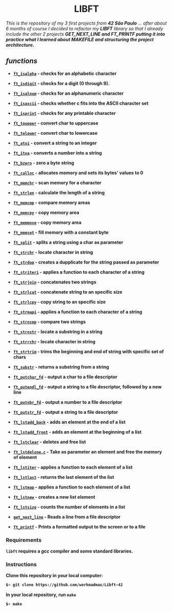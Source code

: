<h1 align=center>LIBFT</h1>

<i>This is the repository of my 3 first projects from <b>42 São Paulo</b> ... after about 6 months of course I decided to refactor my <b>LIBFT</b> library so that I already include the other 2 projects <b>GET_NEXT_LINE<b> and <b>FT_PRINTF</b> putting it into practice what I learned about <b>MAKEFILE</b> and structuring the project architecture.</i>


<h2><i>functions</i></h2>

<p align=center>

- [`ft_isalpha`](./srcs/checker/ft_isalpha.c)	- checks  for  an  alphabetic  character
- [`ft_isdigit`](./srcs/checker/ft_isdigit.c)	- checks for a digit (0 through 9).
- [`ft_isalnum`](./srcs/checker/ft_isalnum.c)	- checks for an alphanumeric character
- [`ft_isascii`](./srcs/checker/ft_isascii.c)	- checks whether c fits into the ASCII character set
- [`ft_isprint`](./srcs/checker/ft_isprint.c)	- checks for any printable character

- [`ft_toupper`](./srcs/parse/ft_toupper.c)	- convert char to uppercase
- [`ft_tolower`](./srcs/parse/ft_tolower.c)	- convert char to lowercase
- [`ft_atoi`](./srcs/parse/ft_atoi.c)	- convert a string to an integer
- [`ft_itoa`](./srcs/parse/ft_itoa.c)	- converts a number into a string

- [`ft_bzero`](./srcs/memory/ft_bzero.c)	- zero a byte string
- [`ft_calloc`](./srcs/memory/ft_calloc.c)	- allocates memory and sets its bytes' values to 0
- [`ft_memchr`](./srcs/memory/ft_memchr.c)	- scan memory for a character
- [`ft_strlen`](./srcs/memory/ft_strlen.c)	- calculate the length of a string
- [`ft_memcmp`](./srcs/memory/ft_memcmp.c)	- compare memory areas
- [`ft_memcpy`](./srcs/memory/ft_memcpy.c)	- copy memory area
- [`ft_memmove`](./srcs/memory/ft_memmove.c)	- copy memory area
- [`ft_memset`](./srcs/memory/ft_memset.c)	- fill memory with a constant byte

- [`ft_split`](./srcs/string/ft_split.c)	- splits a string using a char as parameter
- [`ft_strchr`](./srcs/string/ft_strchr.c)	- locate character in string
- [`ft_strdup`](./srcs/string/ft_strdup.c)	- creates a dupplicate for the string passed as parameter
- [`ft_striteri`](./srcs/string/ft_striteri.c)	- applies a function to each character of a string
- [`ft_strjoin`](./srcs/string/ft_strjoin.c)	- concatenates two strings
- [`ft_strlcat`](./srcs/string/ft_strlcat.c)	- concatenate string to an specific size
- [`ft_strlcpy`](./srcs/string/ft_strlcpy.c)	- copy string to an specific size
- [`ft_strmapi`](./srcs/string/ft_strmapi.c)	- applies a function to each character of a string
- [`ft_strncmp`](./srcs/string/ft_strncmp.c)	- compare two strings
- [`ft_strnstr`](./srcs/string/ft_strnstr.c)	- locate a substring in a string
- [`ft_strrchr`](./srcs/string/ft_strrchr.c)	- locate character in string
- [`ft_strtrim`](./srcs/string/ft_strtrim.c)	- trims the beginning and end of string with specific set of chars
- [`ft_substr`](./srcs/string/ft_substr.c)	- returns a substring from a string

- [`ft_putchar_fd`](./srcs/put_fd/ft_putchar_fd.c)	- output a char to a file descriptor
- [`ft_putendl_fd`](./srcs/put_fd/ft_putendl_fd.c)	- output a string to a file descriptor, followed by a new line
- [`ft_putnbr_fd`](./srcs/put_fd/ft_putnbr_fd.c)	- output a number to a file descriptor
- [`ft_putstr_fd`](./srcs/put_fd/ft_putstr_fd.c)	- output a string to a file descriptor

- [`ft_lstadd_back`](./srcs/list/ft_lstadd_back.c)	- adds an element at the end of a list
- [`ft_lstadd_front`](./srcs/list/ft_lstadd_front.c)	- adds an element at the beginning of a list
- [`ft_lstclear`](./srcs/list/ft_lstclear.c)	- deletes and free list
- [`ft_lstdelone.c`](./srcs/list/ft_lstdelone.c)	- Take as parameter an element and free the memory of element
- [`ft_lstiter`](./srcs/list/ft_lstiter.c)	- applies a function to each element of a list
- [`ft_lstlast`](./srcs/list/ft_lstlast.c)	- returns the last element of the list
- [`ft_lstmap`](./srcs/list/ft_lstmap.c)	- applies a function to each element of a list
- [`ft_lstnew`](./srcs/list/ft_lstnew.c)	- creates a new list element
- [`ft_lstsize`](./srcs/list/ft_lstsize.c)	- counts the number of elements in a list

- [`get_next_line`](./srcs/gnl/get_next_line.c)  - Reads a line from a file descriptor
- [`ft_printf`](./srcs/printf/ft_printf.c)  - Prints a formatted output to the screen or to a file

</p>

### Requirements
`libft` requires a *gcc* compiler and some standard libraries.

### Instructions

Clone this repository in your local computer:


```sh
$> git clone https://github.com/workmadmax/Libft-42
```

In your local repository, run `make`

```sh
$> make 
```
